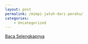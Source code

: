 ```yaml
---
layout: post
permalink: /mimpi-jatuh-dari-perahu/
categories:
    - Uncategorized
---
```


[Baca Selengkapnya](/10)